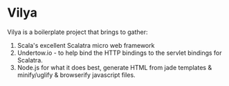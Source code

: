 Vilya
======

Vilya is a boilerplate project that brings to gather:

1. Scala's excellent Scalatra micro web framework
1. Undertow.io - to help bind the HTTP bindings to the servlet bindings for Scalatra.
1. Node.js for what it does best, generate HTML from jade templates & minify/uglify & browserify javascript files.
